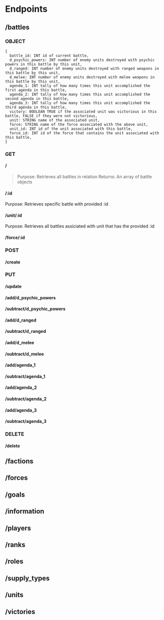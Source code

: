 # Endpoints
## /battles
### OBJECT
```
{
  battle_id: INT id of current battle,
  d_psychic_powers: INT number of enemy units destroyed with psychic powers in this battle by this unit,
  d_ranged: INT number of enemy units destroyed with ranged weapons in this battle by this unit,
  d_melee: INT number of enemy units destroyed with melee weapons in this battle by this unit,
  agenda_1: INT tally of how many times this unit accomplished the first agenda in this battle,
  agenda_2: INT tally of how many times this unit accomplished the second agenda in this battle,
  agenda_3: INT tally of how many times this unit accomplished the third agenda in this battle,
  victory: BOOLEAN TRUE if the associated unit was victorious in this battle, FALSE if they were not victorious,
  unit: STRING name of the associated unit,
  force: STRING name of the force associated with the above unit,
  unit_id: INT id of the unit associated with this battle,
  force_id: INT id of the force that contains the unit associated with this battle,
}
```
### GET
#### /
>Purpose: Retrieves all battles in relation
>Returns: An array of battle objects
#### /:id
Purpose: Retrieves specific battle with provided :id
#### /unit/:id
Purpose: Retrieves all battles assiciated with unit that has the provided :id
#### /force/:id
### POST
#### /create
### PUT
#### /update
#### /add/d_psychic_powers
#### /subtract/d_psychic_powers
#### /add/d_ranged
#### /subtract/d_ranged
#### /add/d_melee
#### /subtract/d_melee
#### /add/agenda_1
#### /subtract/agenda_1
#### /add/agenda_2
#### /subtract/agenda_2
#### /add/agenda_3
#### /subtract/agenda_3
### DELETE
#### /delete
## /factions
## /forces
## /goals
## /information
## /players
## /ranks
## /roles
## /supply_types
## /units
## /victories
